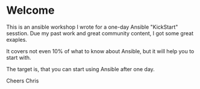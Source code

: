 # Welcome
This is an ansible workshop I wrote for a one-day Ansible "KickStart" sesstion.
Due my past work and great community content, I got some great exaples.

It covers not even 10% of what to know about Ansible, but it will help you to start with.

The target is, that you can start using Ansible after one day.

Cheers
Chris
